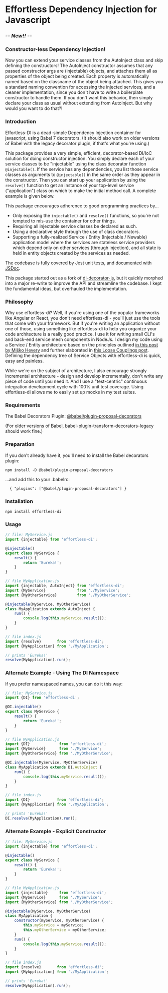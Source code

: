 # Effortless Dependency Injection for Javascript

### ***-- New!! --***

### Constructor-less Dependency Injection!

Now you can extend your service classes from the AutoInject class
and skip defining the constructors!
The AutoInject constructor assumes that any passed constructor args are (injectable) objects,
and attaches them all as properties of the object being created.
Each property is automatically named based on the classname of the object being attached.
This gives you a standard naming convention for accessing the injected services,
and a cleaner implementation,
since you don't have to write a boilerplate constructor to handle them.
If you don't want this behavior,
then simply declare your class as usual without extending from AutoInject.
But why would you want to do that?!


### Introduction

Effortless-DI is a dead-simple Dependency Injection container for javascript,
using Babel 7 decorators.
(It should also work on older versions of Babel with the legacy decorator plugin,
if that's what you're using.)

This package provides a very simple, efficient, decorator-based DI/IoC solution
for doing constructor injection.
You simply declare each of your service classes to be "injectable"
using the class decorator function `@injectable()`.
If the service has any dependencies, you list those service classes as arguments to `@injectable()`
in the same order as they appear in the constructor.
Then you can start up your application by using the `resolve()` function
to get an instance of your top-level service ("application") class
on which to make the initial method call.
A complete example is given below.

This package encourages adherence to good programming practices by...

  - Only exposing the `injectable()` and `resolve()` functions,
    so you're not tempted to mis-use the container for other things.
  - Requiring all injectable service classes be declared as such.
  - Using a declarative style through the use of class decorators.
  - Supporting a fully-realized Service / Entity (Injectable / Newable) application model
    where the services are stateless service providers which depend only on other services
    (through injection),
    and all state is held in entity objects created by the services as needed.

The codebase is fully covered by Jest unit tests, and
[documented with JSDoc](https://backstrap.github.io/effortless-di/module.exports.html).

This package started out as a fork of
[di-decorator-js](https://www.npmjs.com/package/di-decorator-js),
but it quickly morphed into a major re-write
to improve the API and streamline the codebase.
I kept the fundamental ideas, but overhauled the implementation.


### Philosophy

Why use effortless-di?  Well, if you're using one of the popular frameworks like Angular or React,
you don't need effortless-di - you'll just use the tools that come with your framework.
But if you're writing an application without one of those, using something like effortless-di
to help you organize your code architecture is a really good practice.
I use it for writing small CLI's and back-end service mesh components in NodeJs.
I design my code using a Service / Entity architecture based on the principles outlined
[in this post by Miško Hevery](http://misko.hevery.com/2008/09/30/to-new-or-not-to-new/)
and further elaborated in
[this Loose Couplings post](https://www.loosecouplings.com/2011/01/how-to-write-testable-code-overview.html).
Defining the dependency tree of Service Objects with effortless-di is quick, easy and painless.

While we're on the subject of architecture, I also encourage strongly incremental architecture -
design and develop incrementally, don't write any piece of code until you need it.
And I use a "test-centric" continuous integration development cycle with 100% unit test coverage.
Using effortless-di allows me to easily set up mocks in my test suites.

### Requirements

The Babel Decorators Plugin:
[@babel/plugin-proposal-decorators](https://babeljs.io/docs/en/babel-plugin-proposal-decorators)

(For older versions of Babel, babel-plugin-transform-decorators-legacy should work fine.)

### Preparation

If you don't already have it, you'll need to install the Babel decorators plugin: 

`npm install -D @babel/plugin-proposal-decorators`

...and add this to your .babelrc:
 
```
  { "plugins": ["@babel/plugin-proposal-decorators"] }
```

### Installation

`npm install effortless-di`

### Usage

```js
// file: MyService.js
import {injectable} from 'effortless-di';

@injectable()
export class MyService {
    result() {
        return 'Eureka!';
    }
}
```

```js
// file MyApplication.js
import {injectable, AutoInject} from 'effortless-di';
import {MyService}              from './MyService';
import {MyOtherService}         from './MyOtherService';

@injectable(MyService, MyOtherService)
class MyApplication extends AutoInject {
    run() {
        console.log(this.myService.result());
    }
}
```

```js
// file index.js
import {resolve}       from 'effortless-di';
import {MyApplication} from './MyApplication';

// prints 'Eureka!'
resolve(MyApplication).run();
```

### Alternate Example - Using The DI Namespace

If you prefer namespaced names, you can do it this way:
```js
// file: MyService.js
import {DI} from 'effortless-di';

@DI.injectable()
export class MyService {
    result() {
        return 'Eureka!';
    }
}
```

```js
// file MyApplication.js
import {DI}             from 'effortless-di';
import {MyService}      from './MyService';
import {MyOtherService} from './MyOtherService';

@DI.injectable(MyService, MyOtherService)
class MyApplication extends DI.AutoInject {
    run() {
        console.log(this.myService.result());
    }
}
```

```js
// file index.js
import {DI}            from 'effortless-di';
import {MyApplication} from './MyApplication';

// prints 'Eureka!'
DI.resolve(MyApplication).run();
```

### Alternate Example - Explicit Constructor

```js
// file: MyService.js
import {injectable} from 'effortless-di';

@injectable()
export class MyService {
    result() {
        return 'Eureka!';
    }
}
```

```js
// file MyApplication.js
import {injectable}     from 'effortless-di';
import {MyService}      from './MyService';
import {MyOtherService} from './MyOtherService';

@injectable(MyService, MyOtherService)
class MyApplication {
    constructor(myService, myOtherService) {
        this.myService = myService;
        this.myOtherService = myOtherService;
    }
    run() {
        console.log(this.myService.result());
    }
}
```

```js
// file index.js
import {resolve}       from 'effortless-di';
import {MyApplication} from './MyApplication';

// prints 'Eureka!'
resolve(MyApplication).run();
```
